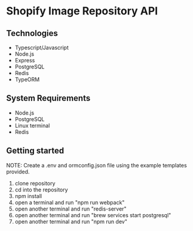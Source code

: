 # Shopify Image Repository API

## Technologies

- Typescript/Javascript
- Node.js
- Express
- PostgreSQL
- Redis
- TypeORM

## System Requirements

- Node.js
- PostgreSQL
- Linux terminal
- Redis

## Getting started

NOTE: Create a .env and ormconfig.json file using the example templates provided.

1. clone repository
2. cd into the repository
3. npm install
4. open a terminal and run "npm run webpack"
5. open another terminal and run "redis-server"
6. open another terminal and run "brew services start postgresql"
7. open another terminal and run "npm run dev"
